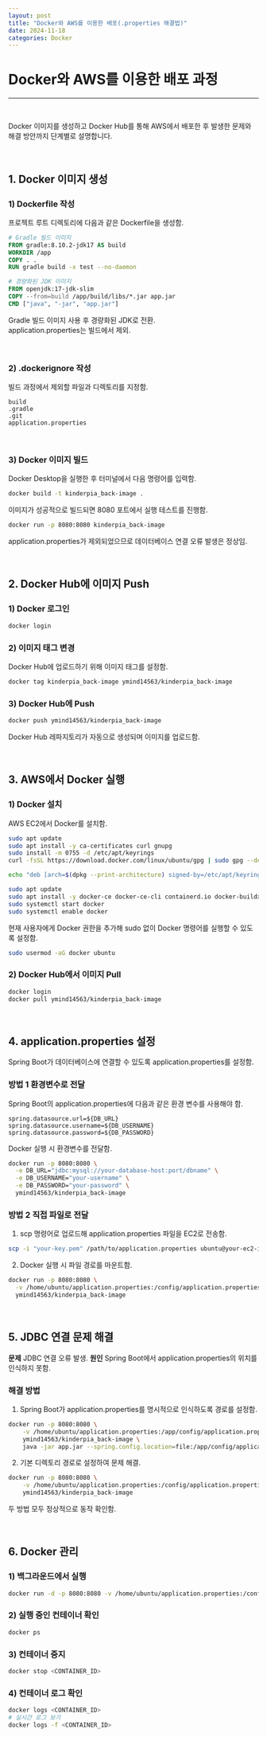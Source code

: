 ```yaml
---
layout: post  
title: "Docker와 AWS를 이용한 배포(.properties 해결법)"  
date: 2024-11-18
categories: Docker
---
```


# Docker와 AWS를 이용한 배포 과정

<hr>  
<br>

Docker 이미지를 생성하고 Docker Hub를 통해 AWS에서 배포한 후 발생한 문제와 해결 방안까지 단계별로 설명합니다.

<br>

## 1. Docker 이미지 생성

### **1) Dockerfile 작성**

프로젝트 루트 디렉토리에 다음과 같은 Dockerfile을 생성함.

```dockerfile
# Gradle 빌드 이미지
FROM gradle:8.10.2-jdk17 AS build
WORKDIR /app
COPY . .
RUN gradle build -x test --no-daemon

# 경량화된 JDK 이미지
FROM openjdk:17-jdk-slim
COPY --from=build /app/build/libs/*.jar app.jar
CMD ["java", "-jar", "app.jar"]
```

Gradle 빌드 이미지 사용 후 경량화된 JDK로 전환.  
application.properties는 빌드에서 제외. 

<br>

### **2) .dockerignore 작성**

빌드 과정에서 제외할 파일과 디렉토리를 지정함.

```plaintext
build
.gradle
.git
application.properties
```

<br>

### **3) Docker 이미지 빌드**

Docker Desktop을 실행한 후 터미널에서 다음 명령어를 입력함.

```bash
docker build -t kinderpia_back-image .
```

이미지가 성공적으로 빌드되면 8080 포트에서 실행 테스트를 진행함.

```bash
docker run -p 8080:8080 kinderpia_back-image
```

application.properties가 제외되었으므로 데이터베이스 연결 오류 발생은 정상임.

<br>

## 2. Docker Hub에 이미지 Push

### **1) Docker 로그인**

```bash
docker login
```

### **2) 이미지 태그 변경**

Docker Hub에 업로드하기 위해 이미지 태그를 설정함.

```bash
docker tag kinderpia_back-image ymind14563/kinderpia_back-image
```

### **3) Docker Hub에 Push**

```bash
docker push ymind14563/kinderpia_back-image
```

Docker Hub 레파지토리가 자동으로 생성되며 이미지를 업로드함.

<br>

## 3. AWS에서 Docker 실행

### **1) Docker 설치**

AWS EC2에서 Docker를 설치함.

```bash
sudo apt update
sudo apt install -y ca-certificates curl gnupg
sudo install -m 0755 -d /etc/apt/keyrings
curl -fsSL https://download.docker.com/linux/ubuntu/gpg | sudo gpg --dearmor -o /etc/apt/keyrings/docker.gpg

echo "deb [arch=$(dpkg --print-architecture) signed-by=/etc/apt/keyrings/docker.gpg] https://download.docker.com/linux/ubuntu $(lsb_release -cs) stable" | sudo tee /etc/apt/sources.list.d/docker.list > /dev/null

sudo apt update
sudo apt install -y docker-ce docker-ce-cli containerd.io docker-buildx-plugin docker-compose-plugin
sudo systemctl start docker
sudo systemctl enable docker
```

현재 사용자에게 Docker 권한을 추가해 sudo 없이 Docker 명령어를 실행할 수 있도록 설정함.

```bash
sudo usermod -aG docker ubuntu
```

### **2) Docker Hub에서 이미지 Pull**

```bash
docker login
docker pull ymind14563/kinderpia_back-image
```

<br>

## 4. application.properties 설정

Spring Boot가 데이터베이스에 연결할 수 있도록 application.properties를 설정함.

### **방법 1 환경변수로 전달**

Spring Boot의 application.properties에 다음과 같은 환경 변수를 사용해야 함.

```properties
spring.datasource.url=${DB_URL}
spring.datasource.username=${DB_USERNAME}
spring.datasource.password=${DB_PASSWORD}
```

Docker 실행 시 환경변수를 전달함.

```bash
docker run -p 8080:8080 \
  -e DB_URL="jdbc:mysql://your-database-host:port/dbname" \
  -e DB_USERNAME="your-username" \
  -e DB_PASSWORD="your-password" \
  ymind14563/kinderpia_back-image
```

### **방법 2 직접 파일로 전달**

1. scp 명령어로 업로드해 application.properties 파일을 EC2로 전송함.

```bash
scp -i "your-key.pem" /path/to/application.properties ubuntu@your-ec2-ip:/home/ubuntu/application.properties
```

2. Docker 실행 시 파일 경로를 마운트함.

```bash
docker run -p 8080:8080 \
  -v /home/ubuntu/application.properties:/config/application.properties \
  ymind14563/kinderpia_back-image
```

<br>

## 5. JDBC 연결 문제 해결

**문제** JDBC 연결 오류 발생.
**원인** Spring Boot에서 application.properties의 위치를 인식하지 못함.

### **해결 방법**

1. Spring Boot가 application.properties를 명시적으로 인식하도록 경로를 설정함.

```bash
docker run -p 8080:8080 \
    -v /home/ubuntu/application.properties:/app/config/application.properties \
    ymind14563/kinderpia_back-image \
    java -jar app.jar --spring.config.location=file:/app/config/application.properties
```

2. 기본 디렉토리 경로로 설정하여 문제 해결.

```bash
docker run -p 8080:8080 \
    -v /home/ubuntu/application.properties:/config/application.properties \
    ymind14563/kinderpia_back-image
```

두 방법 모두 정상적으로 동작 확인함.

<br>

## 6. Docker 관리

### **1) 백그라운드에서 실행**

```bash
docker run -d -p 8080:8080 -v /home/ubuntu/application.properties:/config/application.properties ymind14563/kinderpia_back-image
```

### **2) 실행 중인 컨테이너 확인**

```bash
docker ps
```

### **3) 컨테이너 중지**

```bash
docker stop <CONTAINER_ID>
```

### **4) 컨테이너 로그 확인**

```bash
docker logs <CONTAINER_ID>
# 실시간 로그 보기
docker logs -f <CONTAINER_ID>
```